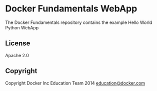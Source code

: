 Docker Fundamentals WebApp
==========================

The Docker Fundamentals repository contains the example Hello World Python WebApp

## License

Apache 2.0


## Copyright

Copyright Docker Inc Education Team 2014 <education@docker.com>
